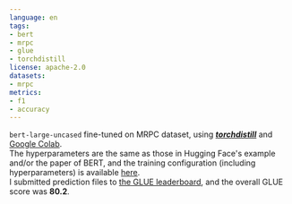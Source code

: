 ```yaml
---
language: en
tags:
- bert
- mrpc
- glue
- torchdistill
license: apache-2.0
datasets:
- mrpc
metrics:
- f1
- accuracy
---
```


`bert-large-uncased` fine-tuned on MRPC dataset, using [***torchdistill***](https://github.com/yoshitomo-matsubara/torchdistill) and [Google Colab](https://colab.research.google.com/github/yoshitomo-matsubara/torchdistill/blob/master/demo/glue_finetuning_and_submission.ipynb).  
The hyperparameters are the same as those in Hugging Face's example and/or the paper of BERT, and the training configuration (including hyperparameters) is available [here](https://github.com/yoshitomo-matsubara/torchdistill/blob/main/configs/sample/glue/mrpc/ce/bert_large_uncased.yaml).  
I submitted prediction files to [the GLUE leaderboard](https://gluebenchmark.com/leaderboard), and the overall GLUE score was **80.2**.
